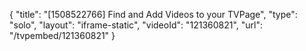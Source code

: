 {
    "title": "[1508522766] Find and Add Videos to your TVPage",
    "type": "solo",
    "layout": "iframe-static",
    "videoId": "121360821",
    "url": "\/tvpembed\/121360821"
}